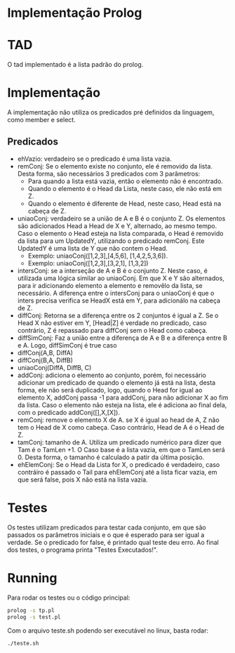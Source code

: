 # Implementação Prolog

# TAD

O tad implementado é a lista padrão do prolog.

# Implementação

A implementação não utiliza os predicados pré definidos da linguagem, como member e select.

## Predicados

- ehVazio: verdadeiro se o predicado é uma lista vazia.
- remConj: Se o elemento existe no conjunto, ele é removido da lista. Desta forma, são necessários 3 predicados com 3 parâmetros:
    - Para quando a lista está vazia, então o elemento não é encontrado.
    - Quando o elemento é o Head da Lista, neste caso, ele não está em Z.
    - Quando o elemento é diferente de Head, neste caso, Head está na cabeça de Z.
- uniaoConj: verdadeiro se a união de A e B é o conjunto 
Z. Os elementos são adicionados Head a Head de X e Y, alternado, ao mesmo tempo. Caso o elemento o Head esteja na lista comparada, o Head é removido da lista para um UpdatedY, utilizando o predicado remConj. Este UpdatedY é uma lista de Y que não contem o Head. 
    - Exemplo: uniaoConj([1,2,3],[4,5,6], [1,4,2,5,3,6]).
    - Exemplo: uniaoConj([1,2,3],[3,2,1], [1,3,2])
- intersConj: se a interseção de A e B é o conjunto Z. Neste caso, é utilizada uma lógica similar ao uniaoConj. Em que X e Y são alternados, para ir adicionando elemento a elemento e removêlo da lista, se necessário. A diferença entre o intersConj para o uniaoConj é que o inters precisa verifica se HeadX está em Y, para adicionálo na cabeça de Z.
- diffConj: Retorna se a diferença entre os 2 conjuntos é igual a Z. Se o Head X não estiver em Y, [Head|Z] é verdade no predicado, caso contrário, Z é repassado para diffConj sem o Head como cabeça.
- diffSimConj: Faz a união entre a diferença de A e B e a diferença entre B e A. Logo, diffSimConj é true caso
 - diffConj(A,B, DiffA)
 - diffConj(B,A, DiffB)
 - uniaoConj(DiffA, DiffB, C)
- addConj: adiciona o elemento ao conjunto, porém, foi necessário adicionar um predicado de quando o elemento já está na lista, desta forma,  ele não será duplicado, logo, quando o Head for igual ao elemento X, addConj passa -1 para addConj, para não adicionar X ao fim da lista. Caso o elemento não esteja na lista, ele é adiciona ao final dela, com o predicado addConj([],X,[X]).
- remConj: remove o elemento X de A. se X é igual ao head de A, Z não tem o Head de X como cabeça. Caso contrário, Head de A é o Head de Z.
- tamConj: tamanho de A. Utiliza um predicado numérico para dizer que Tam é o TamLen +1. O Caso base é a lista vazia, em que o TamLen será 0. Desta forma, o tamanho é calculado a patir da última posição.
- ehElemConj: Se o Head da Lista for X, o predicado é verdadeiro, caso contráiro é passado o Tail para ehElemConj até a lista ficar vazia, em que será false, pois X não está na lista vazia.

# Testes

Os testes utilizam predicados para testar cada conjunto, em que são passados os parâmetros iniciais e o que é esperado para ser igual a verdade. Se o predicado for false, é printado qual teste deu erro. Ao final dos testes, o programa printa "Testes Executados!".


# Running

Para rodar os testes ou o código principal:

```sh
prolog -s tp.pl
prolog -s test.pl
```

Com o arquivo teste.sh podendo ser executável no linux,
basta rodar:
```sh
./teste.sh
```

